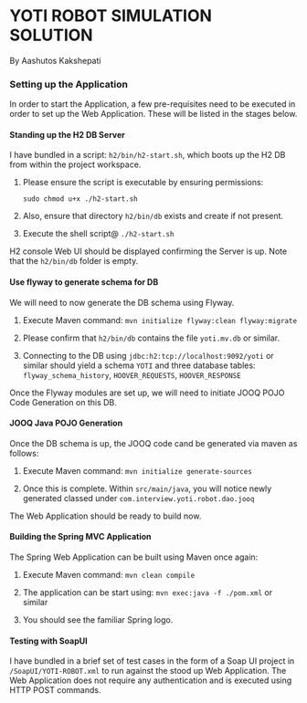 # YOTI ROBOT SIMULATION SOLUTION
By Aashutos Kakshepati

### Setting up the Application

In order to start the Application, a few pre-requisites need to be executed in order to set up the Web Application. These will be listed in the stages below.

#### Standing up the H2 DB Server

I have bundled in a script: `h2/bin/h2-start.sh`, which boots up the H2 DB from within the project workspace.

1) Please ensure the script is executable by ensuring permissions:

	`sudo chmod u+x ./h2-start.sh` 

2) Also, ensure that directory `h2/bin/db` exists and create if not present.
	
3) Execute the shell script@ `./h2-start.sh`

H2 console Web UI should be displayed confirming the Server is up. Note that the `h2/bin/db` folder is empty.

#### Use flyway to generate schema for DB

We will need to now generate the DB schema using Flyway.

1) Execute Maven command: `mvn initialize flyway:clean flyway:migrate`

2) Please confirm that `h2/bin/db` contains the file `yoti.mv.db` or similar.

3) Connecting to the DB using `jdbc:h2:tcp://localhost:9092/yoti` or similar should yield a schema `YOTI` and three database tables: `flyway_schema_history`, `HOOVER_REQUESTS`, `HOOVER_RESPONSE`

Once the Flyway modules are set up, we will need to initiate JOOQ POJO Code Generation on this DB.

#### JOOQ Java POJO Generation

Once the DB schema is up, the JOOQ code cand be generated via maven as follows:

1) Execute Maven command: `mvn initialize generate-sources`

2) Once this is complete. Within `src/main/java`, you will notice newly generated classed under `com.interview.yoti.robot.dao.jooq`

The Web Application should be ready to build now.

#### Building the Spring MVC Application

The Spring Web Application can be built using Maven once again:

1) Execute Maven command: `mvn clean compile`

2) The application can be start using: `mvn exec:java -f ./pom.xml` or similar

3) You should see the familiar Spring logo.

#### Testing with SoapUI

I have bundled in a brief set of test cases in the form of a Soap UI project in `/SoapUI/YOTI-ROBOT.xml` to run against the stood up Web Application. The Web Application does not require any authentication and is executed using HTTP POST commands.
